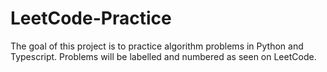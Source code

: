 # LeetCode-Practice

The goal of this project is to practice algorithm problems in Python and Typescript.
Problems will be labelled and numbered as seen on LeetCode. 
